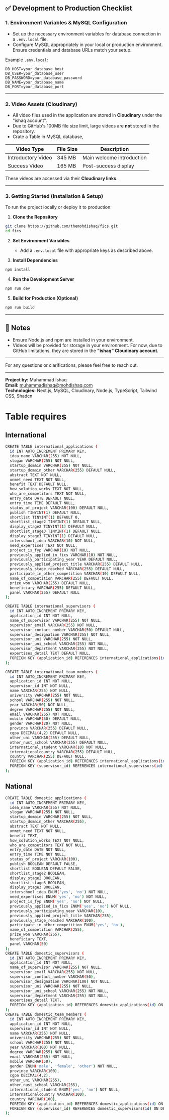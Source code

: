 ## ✅ Development to Production Checklist

### 1. Environment Variables & MySQL Configuration

- Set up the necessary environment variables for database connection in a `.env.local` file.
- Configure MySQL appropriately in your local or production environment. Ensure credentials and database URLs match your setup.

Example `.env.local`:
```env
DB_HOST=your_database_host
DB_USER=your_database_user
DB_PASSWORD=your_database_password
DB_NAME=your_database_name
DB_PORT=your_database_port
```

---

### 2. Video Assets (Cloudinary)

- All video files used in the application are stored in **Cloudinary** under the "ishaq account".
- Due to GitHub's 100MB file size limit, large videos are **not** stored in the repository.
- Crate a Table in MySQL database,

| Video Type        | File Size | Description              |
|-------------------|-----------|--------------------------|
| Introductory Video| 345 MB    | Main welcome introduction|
| Success Video     | 165 MB    | Post-success display     |

These videos are accessed via their **Cloudinary links**.

---

### 3. Getting Started (Installation & Setup)

To run the project locally or deploy it to production:

1. **Clone the Repository**
```bash
git clone https://github.com/themohdishaq/fics.git
cd fics
```

2. **Set Environment Variables**
   - Add a `.env.local` file with appropriate keys as described above.

3. **Install Dependencies**
```bash
npm install
```

4. **Run the Development Server**
```bash
npm run dev
```

5. **Build for Production (Optional)**
```bash
npm run build
```

---

## 🔧 Notes

- Ensure Node.js and npm are installed in your environment.
- Videos will be provided for storage in your environment. For now, due to GitHub limitations, they are stored in the **"ishaq" Cloudinary account**.

---

For any questions or clarifications, please feel free to reach out.

---

**Project by:** Muhammad Ishaq  
**Email:** muhammadishaq@mohdishaq.com  
**Technologies:** Next.js, MySQL, Cloudinary, Node.js, TypeScript, Tailwind CSS, Shadcn
# Table requires
## International
```bash
CREATE TABLE international_applications (
  id INT AUTO_INCREMENT PRIMARY KEY,
  idea_name VARCHAR(255) NOT NULL,
  slogan VARCHAR(255) NOT NULL,
  startup_domain VARCHAR(255) NOT NULL,
  startup_domain_other VARCHAR(255) DEFAULT NULL,
  abstract TEXT NOT NULL,
  unmet_need TEXT NOT NULL,
  benefit TEXT DEFAULT NULL,
  how_solution_works TEXT NOT NULL,
  who_are_competitors TEXT NOT NULL,
  entry_date DATE DEFAULT NULL,
  entry_time TIME DEFAULT NULL,
  status_of_project VARCHAR(100) DEFAULT NULL,
  publish TINYINT(1) DEFAULT NULL,
  shortlist TINYINT(1) DEFAULT 0,
  shortlist_stage2 TINYINT(1) DEFAULT NULL,
  display_stage2 TINYINT(1) DEFAULT NULL,
  shortlist_stage3 TINYINT(1) DEFAULT NULL,
  display_stage3 TINYINT(1) DEFAULT NULL,
  interschool_idea VARCHAR(10) NOT NULL,
  need_expertises TEXT NOT NULL,
  project_is_fyp VARCHAR(10) NOT NULL,
  previously_applied_in_fics VARCHAR(10) NOT NULL,
  previously_participating_year YEAR DEFAULT NULL,
  previously_applied_project_title VARCHAR(255) DEFAULT NULL,
  previously_stage_reached VARCHAR(255) DEFAULT NULL,
  participate_in_other_competition VARCHAR(10) DEFAULT NULL,
  name_of_competition VARCHAR(255) DEFAULT NULL,
  prize_won VARCHAR(255) DEFAULT NULL,
  beneficiary VARCHAR(255) DEFAULT NULL,
  panel VARCHAR(255) DEFAULT NULL
);

CREATE TABLE international_supervisors (
  id INT AUTO_INCREMENT PRIMARY KEY,
  application_id INT NOT NULL,
  name_of_supervisor VARCHAR(255) NOT NULL,
  supervisor_email VARCHAR(255) NOT NULL,
  supervisor_contact_number VARCHAR(50) DEFAULT NULL,
  supervisor_designation VARCHAR(255) NOT NULL,
  supervisor_uni VARCHAR(255) NOT NULL,
  supervisor_uni_school VARCHAR(255) NOT NULL,
  supervisor_department VARCHAR(255) NOT NULL,
  expertises_detail TEXT DEFAULT NULL,
  FOREIGN KEY (application_id) REFERENCES international_applications(id) ON DELETE CASCADE
);

CREATE TABLE international_team_members (
  id INT AUTO_INCREMENT PRIMARY KEY,
  application_id INT NOT NULL,
  supervisor_id INT NOT NULL,
  name VARCHAR(255) NOT NULL,
  university VARCHAR(255) NOT NULL,
  school VARCHAR(255) NOT NULL,
  year VARCHAR(50) NOT NULL,
  degree VARCHAR(255) NOT NULL,
  email VARCHAR(255) NOT NULL,
  mobile VARCHAR(50) DEFAULT NULL,
  gender VARCHAR(20) NOT NULL,
  province VARCHAR(255) DEFAULT NULL,
  cgpa DECIMAL(4,2) DEFAULT NULL,
  other_uni VARCHAR(255) DEFAULT NULL,
  other_nust_school VARCHAR(255) DEFAULT NULL,
  international_student VARCHAR(10) NOT NULL,
  internationalcountry VARCHAR(255) DEFAULT NULL,
  country VARCHAR(255) DEFAULT NULL,
  FOREIGN KEY (application_id) REFERENCES international_applications(id) ON DELETE CASCADE,
  FOREIGN KEY (supervisor_id) REFERENCES international_supervisors(id) ON DELETE CASCADE
);
```

## National 
```bash
CREATE TABLE domestic_applications (
  id INT AUTO_INCREMENT PRIMARY KEY,
  idea_name VARCHAR(255) NOT NULL,
  slogan VARCHAR(255) NOT NULL,
  startup_domain VARCHAR(255) NOT NULL,
  startup_domain_other VARCHAR(255),
  abstract TEXT NOT NULL,
  unmet_need TEXT NOT NULL,
  benefit TEXT,
  how_solution_works TEXT NOT NULL,
  who_are_competitors TEXT NOT NULL,
  entry_date DATE NOT NULL,
  entry_time TIME NOT NULL,
  status_of_project VARCHAR(100),
  publish BOOLEAN DEFAULT FALSE,
  shortlist BOOLEAN DEFAULT FALSE,
  shortlist_stage2 BOOLEAN,
  display_stage2 BOOLEAN,
  shortlist_stage3 BOOLEAN,
  display_stage3 BOOLEAN,
  interschool_idea ENUM('yes', 'no') NOT NULL,
  need_expertises ENUM('yes', 'no') NOT NULL,
  project_is_fyp ENUM('yes', 'no') NOT NULL,
  previously_applied_in_fics ENUM('yes', 'no') NOT NULL,
  previously_participating_year VARCHAR(10),
  previously_applied_project_title VARCHAR(255),
  previously_stage_reached VARCHAR(100),
  participate_in_other_competition ENUM('yes', 'no'),
  name_of_competition VARCHAR(255),
  prize_won VARCHAR(255),
  beneficiary TEXT,
  panel VARCHAR(50)
);
CREATE TABLE domestic_supervisors (
  id INT AUTO_INCREMENT PRIMARY KEY,
  application_id INT NOT NULL,
  name_of_supervisor VARCHAR(255) NOT NULL,
  supervisor_email VARCHAR(255) NOT NULL,
  supervisor_contact_number VARCHAR(50),
  supervisor_designation VARCHAR(100) NOT NULL,
  supervisor_uni VARCHAR(255) NOT NULL,
  supervisor_uni_school VARCHAR(255) NOT NULL,
  supervisor_department VARCHAR(255) NOT NULL,
  expertises_detail TEXT,
  FOREIGN KEY (application_id) REFERENCES domestic_applications(id) ON DELETE CASCADE
);
CREATE TABLE domestic_team_members (
  id INT AUTO_INCREMENT PRIMARY KEY,
  application_id INT NOT NULL,
  supervisor_id INT NOT NULL,
  name VARCHAR(255) NOT NULL,
  university VARCHAR(255) NOT NULL,
  school VARCHAR(255) NOT NULL,
  year VARCHAR(100) NOT NULL,
  degree VARCHAR(255) NOT NULL,
  email VARCHAR(255) NOT NULL,
  mobile VARCHAR(50),
  gender ENUM('male', 'female', 'other') NOT NULL,
  province VARCHAR(100),
  cgpa DECIMAL(4,2),
  other_uni VARCHAR(255),
  other_nust_school VARCHAR(255),
  international_student ENUM('yes', 'no') NOT NULL,
  internationalcountry VARCHAR(100),
  country VARCHAR(100),
  FOREIGN KEY (application_id) REFERENCES domestic_applications(id) ON DELETE CASCADE,
  FOREIGN KEY (supervisor_id) REFERENCES domestic_supervisors(id) ON DELETE CASCADE
);
```
